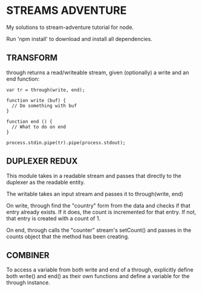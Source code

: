 STREAMS ADVENTURE
=================

My solutions to stream-adventure tutorial for node.

Run 'npm install' to download and install all dependencies.

TRANSFORM
---------

through returns a read/writeable stream, given (optionally)
a write and an end function:

~~~
var tr = through(write, end);

function write (buf) {
  // Do something with buf
}

function end () {
  // What to do on end
}

process.stdin.pipe(tr).pipe(process.stdout);
~~~


DUPLEXER REDUX
--------------

This module takes in a readable stream and passes that directly to the
duplexer as the readable entity.

The writable takes an input stream and passes it to through(write, end)

On write, through find the "country" form from the data and checks if
that entry already exists.  If it does, the count is incremented for
that entry.  If not, that entry is created with a count of 1.

On end, through calls the "counter" stream's setCount() and passes in
the counts object that the method has been creating.


COMBINER
--------

To access a variable from both write and end of a through, explicitly
define both write() and end() as their own functions and define a
variable for the through instance.
